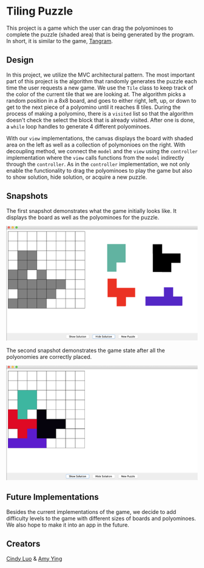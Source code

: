 # Tiling Puzzle
This project is a game which the user can drag the polyominoes to complete the puzzle (shaded area) that is being generated by the program. In short, it is similar to the game, [Tangram](https://www.mathplayground.com/mobile/tangram_fullscreen.htm). 

## Design
In this project, we utilize the MVC architectural pattern. The most important part of this project is the algorithm that randomly generates the puzzle each time the user requests a new game. We use the `Tile` class to keep track of the color of the current tile that we are looking at. The algorithm picks a random position in a 8x8 board, and goes to either right, left, up, or down to get to the next piece of a polyomino until it reaches 8 tiles. During the process of making a polyomino, there is a `visited` list so that the algorithm doesn't check the select the block that is already visited. After one is done, a `while` loop handles to generate 4 different polyominoes. 

With our `view` implementations, the canvas displays the board with shaded area on the left as well as a collection of polymonioes on the right. With decoupling method, we connect the `model` and the `view` using the `controller` implementation where the `view` calls functions from the `model` indirectly through the `controller`. As in the `controller` implementation, we not only enable the functionality to drag the polyominoes to play the game but also to show solution, hide solution, or acquire a new puzzle. 

## Snapshots
The first snapshot demonstrates what the game initially looks like. It displays the board as well as the polyominoes for the puzzle.

![Game Start](initial.png)

The second snapshot demonstrates the game state after all the polyonomies are correctly placed.

![Gameover](result.png)

## Future Implementations
Besides the current implementations of the game, we decide to add difficulty levels to the game with different sizes of boards and polyominoes. We also hope to make it into an app in the future.

## Creators
[Cindy Luo](https://github.com/cindy1u0) & [Amy Ying](https://github.com/amywhying)
